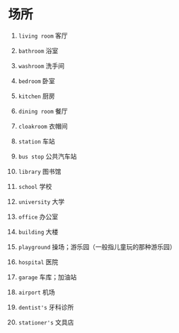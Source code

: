 # 场所

1. `living room` 客厅

2. `bathroom` 浴室

3. `washroom` 洗手间

4. `bedroom` 卧室

5. `kitchen` 厨房

6. `dining room` 餐厅

7. `cloakroom` 衣帽间

8. `station` 车站

9. `bus stop` 公共汽车站

10. `library` 图书馆

11. `school` 学校

12. `university` 大学

13. `office` 办公室

14. `building` 大楼

15. `playground` 操场；游乐园（一般指儿童玩的那种游乐园）

16. `hospital` 医院

17. `garage` 车库；加油站

18. `airport` 机场

19. `dentist's` 牙科诊所

20. `stationer's` 文具店
